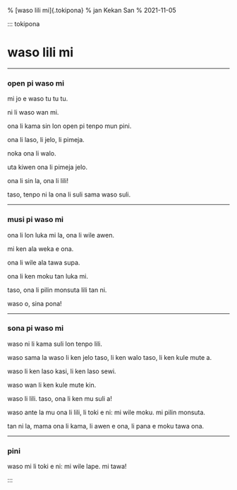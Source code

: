 % [waso lili mi]{.tokipona}
% jan Kekan San
% 2021-11-05

::: tokipona

# waso lili mi

---

### open pi waso mi

mi jo e waso tu tu tu.

ni li waso wan mi.

ona li kama sin lon open pi tenpo mun pini.

ona li laso, li jelo, li pimeja.

noka ona li walo.

uta kiwen ona li pimeja jelo.

ona li sin la, ona li lili!

taso, tenpo ni la ona li suli sama waso suli.

---

### musi pi waso mi

ona li lon luka mi la, ona li wile awen.

mi ken ala weka e ona.

ona li wile ala tawa supa.

ona li ken moku tan luka mi.

taso, ona li pilin monsuta lili tan ni.

waso o, sina pona!

---

### sona pi waso mi

waso ni li kama suli lon tenpo lili.

waso sama la waso li ken jelo taso, li ken walo taso, li ken kule mute a.

waso li ken laso kasi, li ken laso sewi.

waso wan li ken kule mute kin.

waso li lili. taso, ona li ken mu suli a!

waso ante la mu ona li lili, li toki e ni: mi wile moku. mi pilin monsuta.

tan ni la, mama ona li kama, li awen e ona, li pana e moku tawa ona.

---

### pini

waso mi li toki e ni: mi wile lape. mi tawa!

:::
